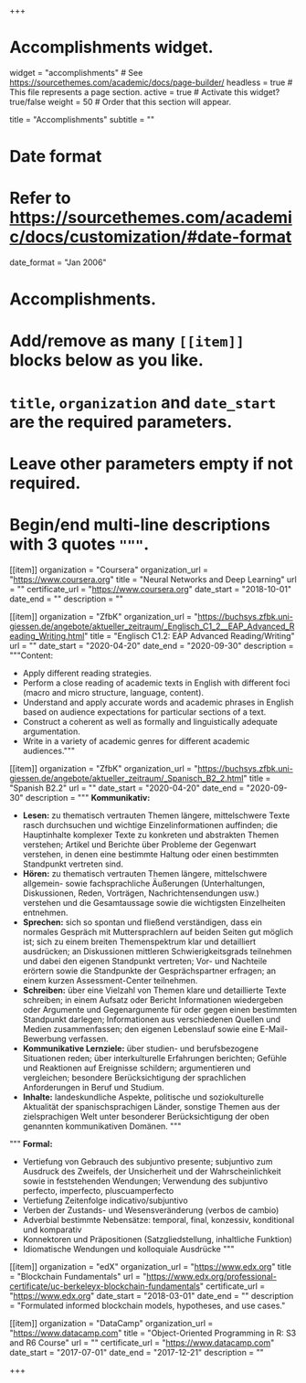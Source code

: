 +++
# Accomplishments widget.
widget = "accomplishments"  # See https://sourcethemes.com/academic/docs/page-builder/
headless = true  # This file represents a page section.
active = true  # Activate this widget? true/false
weight = 50  # Order that this section will appear.

title = "Accomplish&shy;ments"
subtitle = ""

# Date format
#   Refer to https://sourcethemes.com/academic/docs/customization/#date-format
date_format = "Jan 2006"

# Accomplishments.
#   Add/remove as many `[[item]]` blocks below as you like.
#   `title`, `organization` and `date_start` are the required parameters.
#   Leave other parameters empty if not required.
#   Begin/end multi-line descriptions with 3 quotes `"""`.

[[item]]
  organization = "Coursera"
  organization_url = "https://www.coursera.org"
  title = "Neural Networks and Deep Learning"
  url = ""
  certificate_url = "https://www.coursera.org"
  date_start = "2018-10-01"
  date_end = ""
  description = ""
  
[[item]]
  organization = "ZfbK"
  organization_url = "https://buchsys.zfbk.uni-giessen.de/angebote/aktueller_zeitraum/_Englisch_C1_2__EAP_Advanced_Reading_Writing.html"
  title = "Englisch C1.2: EAP Advanced Reading/Writing"
  url = ""
  date_start = "2020-04-20"
  date_end = "2020-09-30"
  description = """Content:
  * Apply different reading strategies.
  * Perform a close reading of academic texts in English with different foci (macro and micro structure, language, content).
  * Understand and apply accurate words and academic phrases in English based on audience expectations for particular sections of a text.
  * Construct a coherent as well as formally and linguistically adequate argumentation.
  * Write in a variety of academic genres for different academic audiences."""

[[item]]
  organization = "ZfbK"
  organization_url = "https://buchsys.zfbk.uni-giessen.de/angebote/aktueller_zeitraum/_Spanisch_B2_2.html"
  title = "Spanish B2.2"
  url = ""
  date_start = "2020-04-20"
  date_end = "2020-09-30"
  description = """ __Kommunikativ:__
  * __Lesen:__ zu thematisch vertrauten Themen längere, mittelschwere Texte rasch durchsuchen und wichtige Einzelinformationen auffinden; die Hauptinhalte komplexer Texte zu konkreten und abstrakten Themen verstehen; Artikel und Berichte über Probleme der Gegenwart verstehen, in denen eine bestimmte Haltung oder einen bestimmten Standpunkt vertreten sind.
  * __Hören:__ zu thematisch vertrauten Themen längere, mittelschwere allgemein- sowie fachsprachliche Äußerungen (Unterhaltungen, Diskussionen, Reden, Vorträgen, Nachrichtensendungen usw.) verstehen und die Gesamtaussage sowie die wichtigsten Einzelheiten entnehmen.
  * __Sprechen:__ sich so spontan und fließend verständigen, dass ein normales Gespräch mit Muttersprachlern auf beiden Seiten gut möglich ist; sich zu einem breiten Themenspektrum klar und detailliert ausdrücken; an Diskussionen mittleren Schwierigkeitsgrads teilnehmen und dabei den eigenen Standpunkt vertreten; Vor- und Nachteile erörtern sowie die Standpunkte der Gesprächspartner erfragen; an einem kurzen Assessment-Center teilnehmen.
  * __Schreiben:__ über eine Vielzahl von Themen klare und detaillierte Texte schreiben; in einem Aufsatz oder Bericht Informationen wiedergeben oder Argumente und Gegenargumente für oder gegen einen bestimmten Standpunkt darlegen; Informationen aus verschiedenen Quellen und Medien zusammenfassen; den eigenen Lebenslauf sowie eine E-Mail-Bewerbung verfassen.
  * __Kommunikative Lernziele:__ über studien- und berufsbezogene Situationen reden; über interkulturelle Erfahrungen berichten; Gefühle und Reaktionen auf Ereignisse schildern; argumentieren und vergleichen; besondere Berücksichtigung der sprachlichen Anforderungen in Beruf und Studium.
  * __Inhalte:__ landeskundliche Aspekte, politische und soziokulturelle Aktualität der spanischsprachigen Länder, sonstige Themen aus der zielsprachigen Welt unter besonderer Berücksichtigung der oben genannten kommunikativen Domänen.
"""

""" __Formal:__
  * Vertiefung von Gebrauch des subjuntivo presente; subjuntivo zum Ausdruck des Zweifels, der Unsicherheit und der Wahrscheinlichkeit sowie in feststehenden Wendungen; Verwendung des subjuntivo perfecto, imperfecto, pluscuamperfecto
  * Vertiefung Zeitenfolge indicativo/subjuntivo
  * Verben der Zustands- und Wesensveränderung (verbos de cambio)
  * Adverbial bestimmte Nebensätze: temporal, final, konzessiv, konditional und komparativ
  * Konnektoren und Präpositionen (Satzgliedstellung, inhaltliche Funktion)
  * Idiomatische Wendungen und kolloquiale Ausdrücke
"""


[[item]]
  organization = "edX"
  organization_url = "https://www.edx.org"
  title = "Blockchain Fundamentals"
  url = "https://www.edx.org/professional-certificate/uc-berkeleyx-blockchain-fundamentals"
  certificate_url = "https://www.edx.org"
  date_start = "2018-03-01"
  date_end = ""
  description = "Formulated informed blockchain models, hypotheses, and use cases."
  
[[item]]
  organization = "DataCamp"
  organization_url = "https://www.datacamp.com"
  title = "Object-Oriented Programming in R: S3 and R6 Course"
  url = ""
  certificate_url = "https://www.datacamp.com"
  date_start = "2017-07-01"
  date_end = "2017-12-21"
  description = ""

+++
